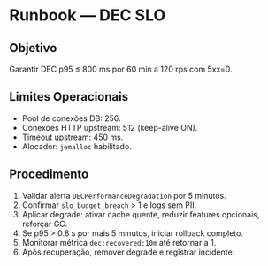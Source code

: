 # Runbook — DEC SLO

## Objetivo
Garantir DEC p95 ≤ 800 ms por 60 min a 120 rps com 5xx=0.

## Limites Operacionais
- Pool de conexões DB: 256.
- Conexões HTTP upstream: 512 (keep-alive ON).
- Timeout upstream: 450 ms.
- Alocador: `jemalloc` habilitado.

## Procedimento
1. Validar alerta `DECPerformanceDegradation` por 5 minutos.
2. Confirmar `slo_budget_breach` > 1 e logs sem PII.
3. Aplicar degrade: ativar cache quente, reduzir features opcionais, reforçar GC.
4. Se p95 > 0.8 s por mais 5 minutos, iniciar rollback completo.
5. Monitorar métrica `dec:recovered:10m` até retornar a 1.
6. Após recuperação, remover degrade e registrar incidente.
